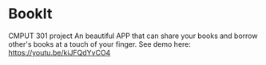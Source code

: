 # BookIt
CMPUT 301 project
An beautiful APP that can share your books and borrow other's books at a touch of your finger.
See demo here: https://youtu.be/kiJFQdYvCO4
